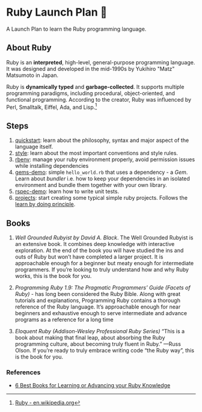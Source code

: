 # Ruby Launch Plan :rocket:

A Launch Plan to learn the Ruby programming language.

## About Ruby

Ruby is an **interpreted**, high-level, general-purpose programming language. It was designed and developed in the mid-1990s by Yukihiro "Matz" Matsumoto in Japan.

Ruby is **dynamically typed** and **garbage-collected**. It supports multiple programming paradigms, including procedural, object-oriented, and functional programming. According to the creator, Ruby was influenced by Perl, Smalltalk, Eiffel, Ada, and Lisp.[^1]

[^1]: [Ruby - en.wikipedia.org](https://en.wikipedia.org/wiki/Ruby_(programming_language))

## Steps

1. [quickstart](quickstart/README.md): learn about the philosophy, syntax and major aspect of the language itself.
2. [style](style/README.md): learn about the most important conventions and style rules.
3. [rbenv](rbenv/README.md): manage your ruby environment properly, avoid permission issues while installing dependencies
4. [gems-demo](gems-demo/README.md): simple `hello_world.rb` that uses a dependency - a *Gem*. Learn about *bundler* i.e. how to keep your dependencies in an isolated environment and bundle them together with your own library.
5. [rspec-demo](rspec-demo/README.md): learn how to write unit tests.
6. [projects](projects/README.md): start creating some typical simple ruby projects. Follows the [learn by doing principle](https://en.wikipedia.org/wiki/Learning-by-doing).

## Books

1. *Well Grounded Rubyist by David A. Black*. The Well Grounded Rubyist is an extensive book. It combines deep knowledge with interactive exploration. At the end of the book you will have studied the ins and outs of Ruby but won’t have completed a larger project. It is approachable enough for a beginner but meaty enough for intermediate programmers. If you’re looking to truly understand how and why Ruby works, this is the book for you.

2. *Programming Ruby 1.9: The Pragmatic Programmers’ Guide (Facets of Ruby)* - has long been considered the Ruby Bible. Along with great tutorials and explanations, Programming Ruby contains a thorough reference of the Ruby language. It’s approachable enough for near beginners and exhaustive enough to serve intermediate and advance programs as a reference for a long time

3. *Eloquent Ruby (Addison-Wesley Professional Ruby Series)* “This is a book about making that final leap, about absorbing the Ruby programming culture, about becoming truly fluent in Ruby.” —Russ Olson. If you’re ready to truly embrace writing code “the Ruby way”, this is the book for you.

### References

* [6 Best Books for Learning or Advancing your Ruby Knowledge](http://blog.mediumequalsmessage.com/6-best-learning-ruby-books)
